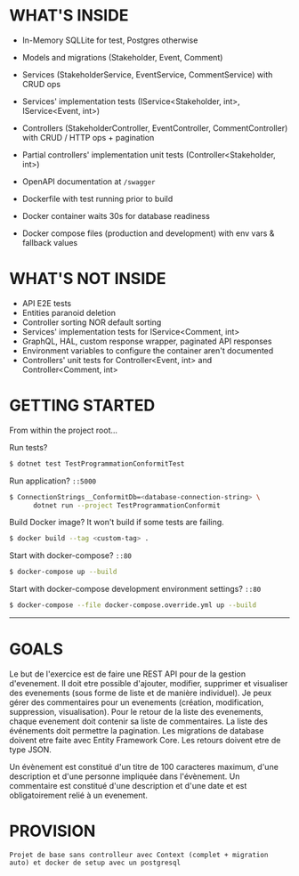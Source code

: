 # WHAT'S INSIDE

+ In-Memory SQLLite for test, Postgres otherwise
+ Models and migrations (Stakeholder, Event, Comment)
  
+ Services (StakeholderService, EventService, CommentService) with CRUD ops
+ Services' implementation tests (IService<Stakeholder, int>, IService<Event, int>)

+ Controllers (StakeholderController, EventController, CommentController) with CRUD / HTTP ops + pagination
+ Partial controllers' implementation unit tests (Controller<Stakeholder, int>)

  
+ OpenAPI documentation at `/swagger`
+ Dockerfile with test running prior to build
+ Docker container waits 30s for database readiness
+ Docker compose files (production and development) with env vars & fallback values

# WHAT'S NOT INSIDE

+ API E2E tests
+ Entities paranoid deletion
+ Controller sorting NOR default sorting
+ Services' implementation tests for IService<Comment, int>
+ GraphQL, HAL, custom response wrapper, paginated API responses
+ Environment variables to configure the container aren't documented
+ Controllers' unit tests for Controller<Event, int> and Controller<Comment, int>

# GETTING STARTED

From within the project root...

Run tests?
```sh
$ dotnet test TestProgrammationConformitTest
```

Run application? `::5000`
```sh
$ ConnectionStrings__ConformitDb=<database-connection-string> \
      dotnet run --project TestProgrammationConformit
```

Build Docker image? It won't build if some tests are failing.
```sh
$ docker build --tag <custom-tag> .
```

Start with docker-compose? `::80`
```sh
$ docker-compose up --build
```

Start with docker-compose development environment settings? `::80`
```sh
$ docker-compose --file docker-compose.override.yml up --build
```

- - - - - - - - - - -

# GOALS
Le but de l'exercice est de faire une REST API pour de la gestion d'evenement.
Il doit etre possible d'ajouter, modifier, supprimer et visualiser des evenements (sous forme de liste et de manière individuel).
Je peux gérer des commentaires pour un evenements (création, modification, suppression, visualisation).
Pour le retour de la liste des evenements, chaque evenement doit contenir sa liste de commentaires.
La liste des événements doit permettre la pagination.
Les migrations de database doivent etre faite avec Entity Framework Core.
Les retours doivent etre de type JSON.

Un évènement est constitué d'un titre de 100 caracteres maximum, d'une description et d'une personne impliquée dans l'évènement.
Un commentaire est constitué d'une description et d'une date et est obligatoirement relié à un evenement.

# PROVISION
	Projet de base sans controlleur avec Context (complet + migration auto) et docker de setup avec un postgresql
